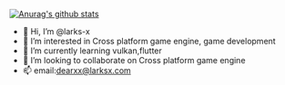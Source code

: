  [![Anurag's github stats](https://github-readme-stats.vercel.app/api?username=larks-x&count_private=true)](https://github.com/larks-x/LarksUI)

<!--[![ReadMe Card](https://github-readme-stats.vercel.app/api/pin/?username=larks-x&repo=larks&show_owner=true)](https://github.com/larks-x/LarksUI)-->
- 👋 Hi, I’m @larks-x
- 👀 I’m interested in Cross platform game engine, game development
- 🌱 I’m currently learning vulkan,flutter
- 💞️ I’m looking to collaborate on Cross platform game engine
- 📫 email:dearxx@larksx.com

<!---
larks-x/larks-x is a ✨ special ✨ repository because its `README.md` (this file) appears on your GitHub profile.
You can click the Preview link to take a look at your changes.
--->
